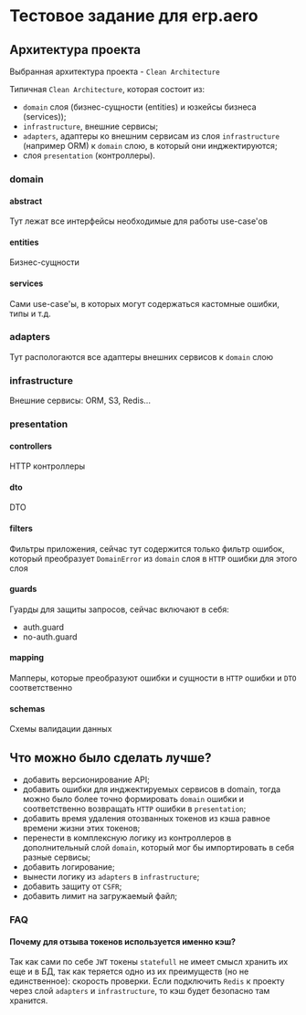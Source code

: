 # Тестовое задание для erp.aero
## Архитектура проекта
Выбранная архитектура проекта - `Clean Architecture`

Типичная `Clean Architecture`, которая состоит из:
- `domain` слоя (бизнес-сущности (entities) и юзкейсы бизнеса (services));
- `infrastructure`, внешние сервисы;
- `adapters`, адаптеры ко внешним сервисам из слоя `infrastructure` (например ORM) к `domain` слою, в который они инджектируются;
- слоя `presentation` (контроллеры).

### domain
#### abstract
Тут лежат все интерфейсы необходимые для работы use-case'ов

#### entities
Бизнес-сущности

#### services
Сами use-case'ы, в которых могут содержаться кастомные ошибки, типы и т.д.

### adapters
Тут распологаются все адаптеры внешних сервисов к `domain` слою

### infrastructure
Внешние сервисы: ORM, S3, Redis...

### presentation
#### controllers
HTTP контроллеры

#### dto
DTO

#### filters
Фильтры приложения, сейчас тут содержится только фильтр ошибок, который преобразует `DomainError` из `domain` слоя в `HTTP` ошибки для этого слоя

#### guards
Гуарды для защиты запросов, сейчас включают в себя:
- auth.guard
- no-auth.guard

#### mapping
Мапперы, которые преобразуют ошибки и сущности в `HTTP` ошибки и `DTO` соответственно

#### schemas
Схемы валидации данных

## Что можно было сделать лучше?
- добавить версионирование API;
- добавить ошибки для инджектируемых сервисов в domain, тогда можно было более точно формировать `domain` ошибки и соответственно возвращать `HTTP` ошибки в `presentation`;
- добавить время удаления отозванных токенов из кэша равное времени жизни этих токенов;
- перенести в комплексную логику из контроллеров в дополнительный слой `domain`, который мог бы импортировать в себя разные сервисы;
- добавить логирование;
- вынести логику из `adapters` в `infrastructure`;
- добавить защиту от `CSFR`;
- добавить лимит на загружаемый файл;

### FAQ
#### Почему для отзыва токенов используется именно кэш?
Так как сами по себе `JWT` токены `statefull` не имеет смысл хранить их еще и в БД, так как теряется одно из их преимуществ (но не единственное): скорость проверки. Если подключить `Redis` к проекту через слой `adapters` и `infrastructure`, то кэш будет безопасно там хранится.

